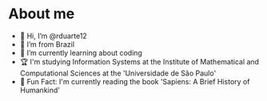 # About me

- 👋 Hi, I’m @rduarte12
- 🚩 I’m from Brazil
- 🌱 I’m currently learning about coding
- 🏆 I'm studying Information Systems at the Institute of Mathematical and Computational Sciences at the 'Universidade de São Paulo'
- 📖 Fun Fact: I'm currently reading the book 'Sapiens: A Brief History of Humankind'

<!---
rduarte12/rduarte12 is a ✨ special ✨ repository because its `README.md` (this file) appears on your GitHub profile.
You can click the Preview link to take a look at your changes.
--->
